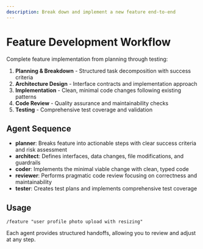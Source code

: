 ```yaml
---
description: Break down and implement a new feature end-to-end
---
```


# Feature Development Workflow

Complete feature implementation from planning through testing:

1. **Planning & Breakdown** - Structured task decomposition with success
   criteria
2. **Architecture Design** - Interface contracts and implementation approach
3. **Implementation** - Clean, minimal code changes following existing patterns
4. **Code Review** - Quality assurance and maintainability checks
5. **Testing** - Comprehensive test coverage and validation

## Agent Sequence

- **planner**: Breaks feature into actionable steps with clear success criteria
  and risk assessment
- **architect**: Defines interfaces, data changes, file modifications, and
  guardrails
- **coder**: Implements the minimal viable change with clean, typed code
- **reviewer**: Performs pragmatic code review focusing on correctness and
  maintainability
- **tester**: Creates test plans and implements comprehensive test coverage

## Usage

```
/feature "user profile photo upload with resizing"
```

Each agent provides structured handoffs, allowing you to review and adjust at
any step.
